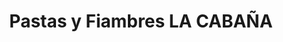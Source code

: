---
title: "Pastas y Fiambres LA CABAÑA"
url: /bahia-blanca/pastas-y-fiambres-la-cabana/
shop: supermercado
---